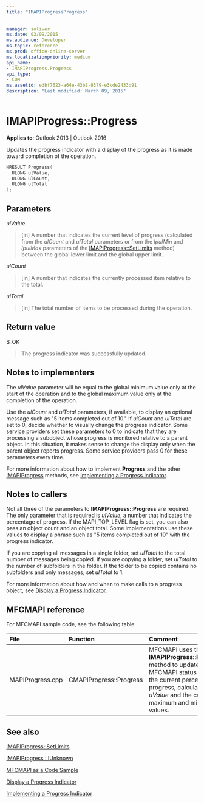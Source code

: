 ```yaml
---
title: "IMAPIProgressProgress"
 
 
manager: soliver
ms.date: 03/09/2015
ms.audience: Developer
ms.topic: reference
ms.prod: office-online-server
ms.localizationpriority: medium
api_name:
- IMAPIProgress.Progress
api_type:
- COM
ms.assetid: edbf7623-a64e-43b8-8379-e3cde2433d91
description: "Last modified: March 09, 2015"
---
```


# IMAPIProgress::Progress

  
  
**Applies to**: Outlook 2013 | Outlook 2016 
  
Updates the progress indicator with a display of the progress as it is made toward completion of the operation. 
  
```cpp
HRESULT Progress(
  ULONG ulValue,
  ULONG ulCount,
  ULONG ulTotal
);
```

## Parameters

 _ulValue_
  
> [in] A number that indicates the current level of progress (calculated from the  _ulCount_ and  _ulTotal_ parameters or from the  _lpulMin_ and  _lpulMax_ parameters of the [IMAPIProgress::SetLimits](imapiprogress-setlimits.md) method) between the global lower limit and the global upper limit. 
    
 _ulCount_
  
> [in] A number that indicates the currently processed item relative to the total.
    
 _ulTotal_
  
> [in] The total number of items to be processed during the operation.
    
## Return value

S_OK 
  
> The progress indicator was successfully updated.
    
## Notes to implementers

The  _ulValue_ parameter will be equal to the global minimum value only at the start of the operation and to the global maximum value only at the completion of the operation. 
  
Use the  _ulCount_ and  _ulTotal_ parameters, if available, to display an optional message such as "5 items completed out of 10." If  _ulCount_ and  _ulTotal_ are set to 0, decide whether to visually change the progress indicator. Some service providers set these parameters to 0 to indicate that they are processing a subobject whose progress is monitored relative to a parent object. In this situation, it makes sense to change the display only when the parent object reports progress. Some service providers pass 0 for these parameters every time. 
  
For more information about how to implement **Progress** and the other [IMAPIProgress](imapiprogressiunknown.md) methods, see [Implementing a Progress Indicator](implementing-a-progress-indicator.md).
  
## Notes to callers

Not all three of the parameters to **IMAPIProgress::Progress** are required. The only parameter that is required is  _ulValue_, a number that indicates the percentage of progress. If the MAPI_TOP_LEVEL flag is set, you can also pass an object count and an object total. Some implementations use these values to display a phrase such as "5 items completed out of 10" with the progress indicator. 
  
If you are copying all messages in a single folder, set  _ulTotal_ to the total number of messages being copied. If you are copying a folder, set  _ulTotal_ to the number of subfolders in the folder. If the folder to be copied contains no subfolders and only messages, set  _ulTotal_ to 1. 
  
For more information about how and when to make calls to a progress object, see [Display a Progress Indicator](how-to-display-a-progress-indicator.md).
  
## MFCMAPI reference

For MFCMAPI sample code, see the following table.
  
|**File**|**Function**|**Comment**|
|:-----|:-----|:-----|
|MAPIProgress.cpp  <br/> |CMAPIProgress::Progress  <br/> |MFCMAPI uses the **IMAPIProgress::Progress** method to update the MFCMAPI status bar with the current percentage of progress, calculated from  _uValue_ and the current maximum and minimum values.  <br/> |
   
## See also



[IMAPIProgress::SetLimits](imapiprogress-setlimits.md)
  
[IMAPIProgress : IUnknown](imapiprogressiunknown.md)


[MFCMAPI as a Code Sample](mfcmapi-as-a-code-sample.md)
  
[Display a Progress Indicator](how-to-display-a-progress-indicator.md)
  
[Implementing a Progress Indicator](implementing-a-progress-indicator.md)


